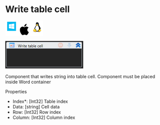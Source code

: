 # Write table cell

![](<../../../.gitbook/assets/image (84).png>)

![](<../../../.gitbook/assets/image (116).png>)



Component that writes string into table cell. Component must be placed inside Word container

Properties

* Index\*: \[Int32] Table index
* Data: \[string] Cell data
* Row: \[Int32] Row index
* Column: \[Int32] Column index
